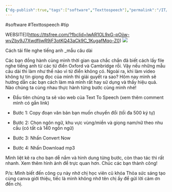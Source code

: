 ```yaml
---
{"dg-publish":true,"tags":["software","Texttospeech"],"permalink":"/IT/Text to speech/","dgPassFrontmatter":true,"noteIcon":"2","created":"2024-02-29T09:58:37.308+07:00","updated":"2024-01-10T13:51:08.000+07:00"}
---
```


#software #Texttospeech  #tip 

WEBSITE](https://ttsfree.com/?fbclid=IwAR1OL9xG-pOjjw-wvZby9J7XwdfljwR9jF3otKQ43aCk9C_1KugafMqo-Z0)
![](https://i.imgur.com/7bZQrio.png)

Cách tải file nghe tiếng anh _mẫu câu dài

Các bạn đồng hành cùng mình thời gian qua chắc chắn đã biết cách lấy file nghe tiếng anh từ các từ điển Oxford và Cambridge rồi. Vậy nếu những mẫu câu dài thì làm như thế nào vì từ điển không có. Ngoài ra, khi làm video không tự tin giọng đọc của mình thì giải quyết ra sao? Hôm nay mình sẽ hướng dẫn các bạn cách làm mà mình rất hay sử dụng và thấy hiệu quả. Nào chúng ta cùng nhau thực hành từng bước cùng mình nhé!

- Đầu tiên chúng ta sẽ vào web của Text To Speech (xem thêm comment mình có gắn link)

- Bước 1: Copy đoạn văn bản bạn muốn chuyển đổi (tối đa 500 ký tự)

- Bước 2: Chọn ngôn ngữ, khu vực vùng/miền và giọng nam/nữ theo nhu cầu (có tất cả 140 ngôn ngữ)

- Bước 3: Nhấn Convert Now

- Bước 4: Nhấn Download mp3

Mình liệt kê ra cho bạn dễ nắm và hình dung từng bước, còn thao tác thì rất nhanh. Xem thêm hình ảnh để trực quan hơn. Chúc các bạn thành công!

P/s: Mình biết đến công cụ này nhờ chị học viên cũ khóa Thỏa sức sáng tạo cùng canva giới thiệu, tiếc là mình không nhớ tên chị ấy để gửi lời cảm ơn đến chị.